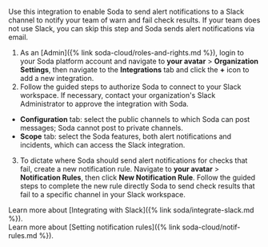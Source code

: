 Use this integration to enable Soda to send alert notifications to a Slack channel to notify your team of warn and fail check results. If your team does not use Slack, you can skip this step and Soda sends alert notifications via email.

1. As an [Admin]({% link soda-cloud/roles-and-rights.md %}), login to your Soda platform account and navigate to **your avatar** > **Organization Settings**, then navigate to the **Integrations** tab and click the **+** icon to add a new integration.
2. Follow the guided steps to authorize Soda to connect to your Slack workspace. If necessary, contact your organization's Slack Administrator to approve the integration with Soda. 
* **Configuration** tab: select the public channels to which Soda can post messages; Soda cannot post to private channels.
* **Scope** tab: select the Soda features, both alert notifications and incidents, which can access the Slack integration. 
3. To dictate where Soda should send alert notifications for checks that fail, create a new notification rule. Navigate to **your avatar** > **Notification Rules**, then click **New Notification Rule**. Follow the guided steps to complete the new rule directly Soda to send check results that fail to a specific channel in your Slack workspace.

Learn more about [Integrating with Slack]({% link soda/integrate-slack.md %}).<br />
Learn more about [Setting notification rules]({% link soda-cloud/notif-rules.md %}).